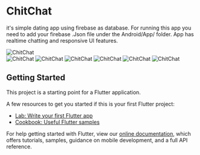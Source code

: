 # ChitChat

it's simple dating app using firebase as database. For running this app you need to add your firebase .Json file under the Android/App/ folder.
App has realtime chatting and responsive UI features.

  ![ChitChat](https://github.com/ibmkynl/ChitChat/blob/master/assets/Screenshot_2020-03-12-18-09-14-979_com.chitchat.jpg)   
  ![ChitChat](https://github.com/ibmkynl/ChitChat/blob/master/assets/Screenshot_2020-03-12-18-09-22-603_com.chitchat.jpg)
  ![ChitChat](https://github.com/ibmkynl/ChitChat/blob/master/assets/Screenshot_2020-03-12-18-11-00-975_com.chitchat.jpg)
  ![ChitChat](https://github.com/ibmkynl/ChitChat/blob/master/assets/Screenshot_2020-03-12-18-11-04-940_com.chitchat.jpg)
  ![ChitChat](https://github.com/ibmkynl/ChitChat/blob/master/assets/Screenshot_2020-03-12-18-11-09-850_com.chitchat.jpg)
  ![ChitChat](https://github.com/ibmkynl/ChitChat/blob/master/assets/Screenshot_2020-03-12-18-14-11-402_com.chitchat.jpg)
  ![ChitChat](https://github.com/ibmkynl/ChitChat/blob/master/assets/Screenshot_2020-03-12-18-14-17-531_com.chitchat.jpg)


## Getting Started

This project is a starting point for a Flutter application.

A few resources to get you started if this is your first Flutter project:

- [Lab: Write your first Flutter app](https://flutter.dev/docs/get-started/codelab)
- [Cookbook: Useful Flutter samples](https://flutter.dev/docs/cookbook)

For help getting started with Flutter, view our
[online documentation](https://flutter.dev/docs), which offers tutorials,
samples, guidance on mobile development, and a full API reference.
